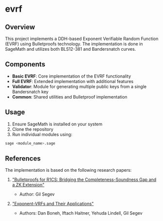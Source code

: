 # evrf
## Overview
This project implements a DDH-based Exponent Verifiable Random Function (EVRF) using Bulletproofs technology. The implementation is done in SageMath and utilizes both BLS12-381 and Bandersnatch curves.

## Components
- **Basic EVRF**: Core implementation of the EVRF functionality
- **Full EVRF**: Extended implementation with additional features
- **Validator**: Module for generating multiple public keys from a single Bandersnatch key
- **Common**: Shared utilities and Bulletproof implementation

## Usage
1. Ensure SageMath is installed on your system
2. Clone the repository
3. Run individual modules using:
```bash
sage <module_name>.sage
```

## References
The implementation is based on the following research papers:

1. ["Bulletproofs for R1CS: Bridging the Completeness-Soundness Gap and a ZK Extension"](https://eprint.iacr.org/2025/327.pdf)
    - Author: Gil Segev

2. ["Exponent-VRFs and Their Applications"](https://link.springer.com/chapter/10.1007/978-3-031-91098-2_8)
    - Authors: Dan Boneh, Iftach Haitner, Yehuda Lindell, Gil Segev

